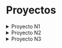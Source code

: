 # Proyectos

<details>
  <summary> Proyecto N1 </summary>
  <pre>
- Carga datos desde un archivo CSV.
- Muestra un menú por el cual permite la búsqueda por nombre y filtrado por rango de edad.
</pre>
</details>

<details>
  <summary> Proyecto N2 </summary>
  <pre>
  </pre>
</details>

<details>
  <summary> Proyecto N3 </summary>
  <pre>
  </pre>
</details>
